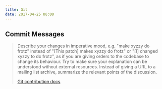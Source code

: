 ```yaml
---
title: Git
date: 2017-04-25 00:00
---
```


## Commit Messages

> Describe your changes in imperative mood, e.g. "make xyzzy do frotz" instead of "[This patch] makes xyzzy do frotz" or "[I] changed xyzzy to do frotz", as if you are giving orders to the codebase to change its behaviour. Try to make sure your explanation can be understood without external resources. Instead of giving a URL to a mailing list archive, summarize the relevant points of the discussion.
>
> [Git contribution docs](https://git.kernel.org/pub/scm/git/git.git/tree/Documentation/SubmittingPatches?id=HEAD)
